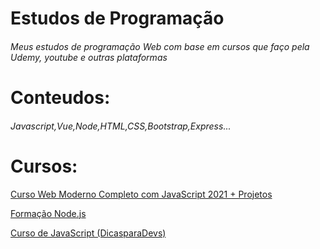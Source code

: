 # Estudos de Programação

<h6> Meus estudos de programação Web com base em cursos que faço pela Udemy, youtube e outras plataformas </h6>



# Conteudos: 

<h6>Javascript,Vue,Node,HTML,CSS,Bootstrap,Express...</h6>

# Cursos: 
<a href="https://www.udemy.com/course/curso-web/">Curso Web Moderno Completo com JavaScript 2021 + Projetos</a>

<a href="https://www.udemy.com/course/formacao-nodejs/">Formação Node.js</a>

<a href="https://www.udemy.com/course/formacao-nodejs/">Curso de JavaScript (DicasparaDevs)</a>